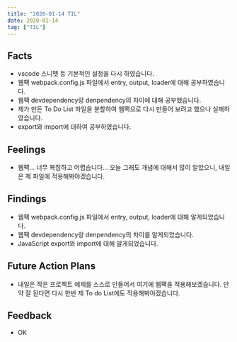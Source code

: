 ```yaml
---
title: "2020-01-14 TIL"
date: 2020-01-14
tag: ["TIL"]
---
```


## Facts

- vscode 스니펫 등 기본적인 설정을 다시 하였습니다.
- 웹팩 webpack.config.js 파일에서 entry, output, loader에 대해 공부하였습니다.
- 웹팩 devdependency랑 denpendency의 차이에 대해 공부했습니다.
- 제가 만든 To Do List 파일을 분할하여 웹팩으로 다시 만들어 보려고 했으나 실패하였습니다.
- export와 import에 대하여 공부하였습니다.

## Feelings

- 웹팩... 너무 복잡하고 어렵습니다... 오늘 그래도 개념에 대해서 많이 알았으니, 내일은 제 파일에 적용해봐야겠습니다.

## Findings

- 웹팩 webpack.config.js 파일에서 entry, output, loader에 대해 알게되었습니다.
- 웹팩 devdependency랑 denpendency의 차이를 알게되었습니다.
- JavaScript export와 import에 대해 알게되었습니다.

## Future Action Plans

- 내일은 작은 프로젝트 예제를 스스로 만들어서 여기에 웹팩을 적용해보겠습니다. 만약 잘 된다면 다시 한번 제 To do List에도 적용해봐야겠습니다.

## Feedback

- OK
